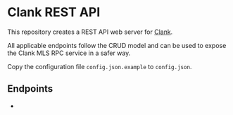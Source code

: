 # Clank REST API

This repository creates a REST API web server for [Clank](https://github.com/hashsploit/clank).

All applicable endpoints follow the CRUD model and can be used to expose the Clank MLS RPC service in a safer way.

Copy the configuration file `config.json.example` to `config.json`.

## Endpoints
- 
